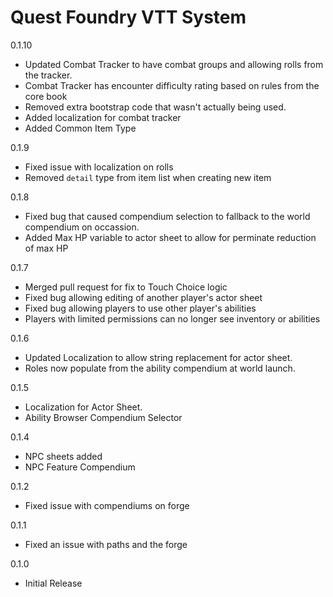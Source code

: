 # Quest Foundry VTT System

0.1.10

-   Updated Combat Tracker to have combat groups and allowing rolls from the tracker.
-   Combat Tracker has encounter difficulty rating based on rules from the core book
-   Removed extra bootstrap code that wasn't actually being used.
-   Added localization for combat tracker
-   Added Common Item Type

0.1.9

-   Fixed issue with localization on rolls
-   Removed `detail` type from item list when creating new item

0.1.8

-   Fixed bug that caused compendium selection to fallback to the world compendium on occassion.
-   Added Max HP variable to actor sheet to allow for perminate reduction of max HP

0.1.7

-   Merged pull request for fix to Touch Choice logic
-   Fixed bug allowing editing of another player's actor sheet
-   Fixed bug allowing players to use other player's abilities
-   Players with limited permissions can no longer see inventory or abilities

0.1.6

-   Updated Localization to allow string replacement for actor sheet.
-   Roles now populate from the ability compendium at world launch.

0.1.5

-   Localization for Actor Sheet.
-   Ability Browser Compendium Selector

0.1.4

-   NPC sheets added
-   NPC Feature Compendium

0.1.2

-   Fixed issue with compendiums on forge

0.1.1

-   Fixed an issue with paths and the forge

0.1.0

-   Initial Release
